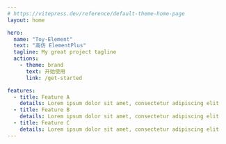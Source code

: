 ```yaml
---
# https://vitepress.dev/reference/default-theme-home-page
layout: home

hero:
  name: "Toy-Element"
  text: "高仿 ElementPlus"
  tagline: My great project tagline
  actions:
    - theme: brand
      text: 开始使用
      link: /get-started

features:
  - title: Feature A
    details: Lorem ipsum dolor sit amet, consectetur adipiscing elit
  - title: Feature B
    details: Lorem ipsum dolor sit amet, consectetur adipiscing elit
  - title: Feature C
    details: Lorem ipsum dolor sit amet, consectetur adipiscing elit
---
```


